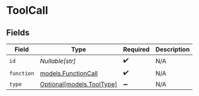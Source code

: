 # ToolCall


## Fields

| Field                                              | Type                                               | Required                                           | Description                                        |
| -------------------------------------------------- | -------------------------------------------------- | -------------------------------------------------- | -------------------------------------------------- |
| `id`                                               | *Nullable[str]*                                    | :heavy_check_mark:                                 | N/A                                                |
| `function`                                         | [models.FunctionCall](../models/functioncall.md)   | :heavy_check_mark:                                 | N/A                                                |
| `type`                                             | [Optional[models.ToolType]](../models/tooltype.md) | :heavy_minus_sign:                                 | N/A                                                |
